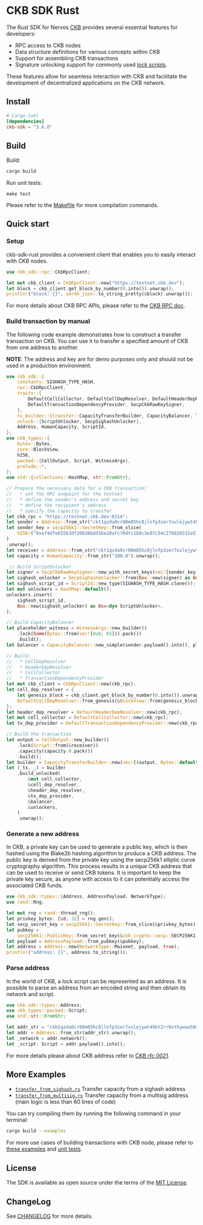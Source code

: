
# CKB SDK Rust

The Rust SDK for Nervos [CKB][ckb] provides several essential features for developers:

- RPC access to CKB nodes
- Data structure definitions for various concepts within CKB
- Support for assembling CKB transactions
- Signature unlocking support for commonly used [lock scripts](https://github.com/nervosnetwork/rfcs/blob/master/rfcs/0022-transaction-structure/0022-transaction-structure.md#lock-script).

These features allow for seamless interaction with CKB and facilitate the development of decentralized applications on the CKB network.

## Install

```toml
# Cargo.toml
[dependencies]
ckb-sdk = "3.6.0"
```

## Build

Build:

```bash
cargo build
```

Run unit tests:

```
make test
```

Please refer to the [Makefile](./Makefile) for more compilation commands.

## Quick start

### Setup

ckb-sdk-rust provides a convenient client that enables you to easily interact with CKB nodes.

```rust
use ckb_sdk::rpc::CkbRpcClient;

let mut ckb_client = CkbRpcClient::new("https://testnet.ckb.dev");
let block = ckb_client.get_block_by_number(0.into()).unwrap();
println!("block: {}", serde_json::to_string_pretty(&block).unwrap());
```

For more details about CKB RPC APIs, please refer to the [CKB RPC doc](https://github.com/nervosnetwork/ckb/blob/master/rpc/README.md).

### Build transaction by manual

The following code example demonstrates how to construct a transfer transaction on CKB. You can use it to transfer a specified amount of CKB from one address to another.

**NOTE**: The address and key are for demo purposes only and should not be used in a production environment.

```rust
use ckb_sdk::{
    constants::SIGHASH_TYPE_HASH,
    rpc::CkbRpcClient,
    traits::{
        DefaultCellCollector, DefaultCellDepResolver, DefaultHeaderDepResolver,
        DefaultTransactionDependencyProvider, SecpCkbRawKeySigner,
    },
    tx_builder::{transfer::CapacityTransferBuilder, CapacityBalancer, TxBuilder},
    unlock::{ScriptUnlocker, SecpSighashUnlocker},
    Address, HumanCapacity, ScriptId,
};
use ckb_types::{
    bytes::Bytes,
    core::BlockView,
    h256,
    packed::{CellOutput, Script, WitnessArgs},
    prelude::*,
};
use std::{collections::HashMap, str::FromStr};

// Prepare the necessary data for a CKB transaction:
//   * set the RPC endpoint for the testnet
//   * define the sender's address and secret key
//   * define the recipient's address
//   * specify the capacity to transfer
let ckb_rpc = "https://testnet.ckb.dev:8114";
let sender = Address::from_str("ckt1qzda0cr08m85hc8jlnfp3zer7xulejywt49kt2rr0vthywaa50xwsqf7v2xsyj0p8szesqrwqapvvygpc8hzg9sku954v").unwrap();
let sender_key = secp256k1::SecretKey::from_slice(
    h256!("0xef4dfe655b3df20838bdd16e20afc70dfc1b9c3e87c54c276820315a570e6555").as_bytes(),
)
.unwrap();
let receiver = Address::from_str("ckt1qzda0cr08m85hc8jlnfp3zer7xulejywt49kt2rr0vthywaa50xwsqvglkprurm00l7hrs3rfqmmzyy3ll7djdsujdm6z").unwrap();
let capacity = HumanCapacity::from_str("100.0").unwrap();

 // Build ScriptUnlocker
let signer = SecpCkbRawKeySigner::new_with_secret_keys(vec![sender_key]);
let sighash_unlocker = SecpSighashUnlocker::from(Box::new(signer) as Box<_>);
let sighash_script_id = ScriptId::new_type(SIGHASH_TYPE_HASH.clone());
let mut unlockers = HashMap::default();
unlockers.insert(
    sighash_script_id,
    Box::new(sighash_unlocker) as Box<dyn ScriptUnlocker>,
);

// Build CapacityBalancer
let placeholder_witness = WitnessArgs::new_builder()
    .lock(Some(Bytes::from(vec![0u8; 65])).pack())
    .build();
let balancer = CapacityBalancer::new_simple(sender.payload().into(), placeholder_witness, 1000);

// Build:
//   * CellDepResolver
//   * HeaderDepResolver
//   * CellCollector
//   * TransactionDependencyProvider
let mut ckb_client = CkbRpcClient::new(ckb_rpc);
let cell_dep_resolver = {
    let genesis_block = ckb_client.get_block_by_number(0.into()).unwrap().unwrap();
    DefaultCellDepResolver::from_genesis(&BlockView::from(genesis_block)).unwrap()
};
let header_dep_resolver = DefaultHeaderDepResolver::new(ckb_rpc);
let mut cell_collector = DefaultCellCollector::new(ckb_rpc);
let tx_dep_provider = DefaultTransactionDependencyProvider::new(ckb_rpc, 10);

// Build the transaction
let output = CellOutput::new_builder()
    .lock(Script::from(&receiver))
    .capacity(capacity.0.pack())
    .build();
let builder = CapacityTransferBuilder::new(vec![(output, Bytes::default())]);
let (_tx, _) = builder
    .build_unlocked(
        &mut cell_collector,
        &cell_dep_resolver,
        &header_dep_resolver,
        &tx_dep_provider,
        &balancer,
        &unlockers,
    )
    .unwrap();
```

### Generate a new address

In CKB, a private key can be used to generate a public key, which is then hashed using the Blake2b hashing algorithm to produce a CKB address. The public key is derived from the private key using the secp256k1 elliptic curve cryptography algorithm. This process results in a unique CKB address that can be used to receive or send CKB tokens. It is important to keep the private key secure, as anyone with access to it can potentially access the associated CKB funds.

```rust
use ckb_sdk::types::{Address, AddressPayload, NetworkType};
use rand::Rng;

let mut rng = rand::thread_rng();
let privkey_bytes: [u8; 32] = rng.gen();
let secp_secret_key = secp256k1::SecretKey::from_slice(&privkey_bytes).unwrap();
let pubkey =
    secp256k1::PublicKey::from_secret_key(&ckb_crypto::secp::SECP256K1, &secp_secret_key);
let payload = AddressPayload::from_pubkey(&pubkey);
let address = Address::new(NetworkType::Mainnet, payload, true);
println!("address: {}", address.to_string());
```

### Parse address

In the world of CKB, a lock script can be represented as an address. It is possible to parse an address from an encoded string and then obtain its network and script.

```rust
use ckb_sdk::types::Address;
use ckb_types::packed::Script;
use std::str::FromStr;

let addr_str = "ckb1qzda0cr08m85hc8jlnfp3zer7xulejywt49kt2rr0vthywaa50xwsqgvf0k9sc40s3azmpfvhyuudhahpsj72tsr8cx3d";
let addr = Address::from_str(addr_str).unwrap();
let _network = addr.network();
let _script: Script = addr.payload().into();
```

For more details please about CKB address refer to [CKB rfc 0021](https://github.com/nervosnetwork/rfcs/blob/master/rfcs/0021-ckb-address-format/0021-ckb-address-format.md).


## More Examples

* [`transfer_from_sighash.rs`](examples/transfer_from_sighash.rs) Transfer capacity from a sighash address
* [`transfer_from_multisig.rs`](examples/transfer_from_multisig.rs) Transfer capacity from a multisig address (main logic is less than 60 lines of code)

You can try compiling them by running the following command in your terminal:

```sh
cargo build --examples
```

For more use cases of building transactions with CKB node, please refer to [these examples](./examples/) and [unit tests](./src/tests/).

## License

The SDK is available as open source under the terms of the [MIT License](./LICENSE).

## ChangeLog

See [CHANGELOG](CHANGELOG.md) for more details.


[ckb]: https://github.com/nervosnetwork/ckb
